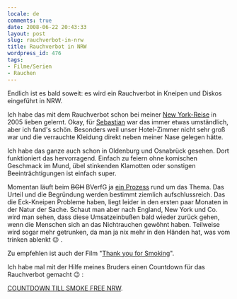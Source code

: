 ```yaml
---
locale: de
comments: true
date: 2008-06-22 20:43:33
layout: post
slug: rauchverbot-in-nrw
title: Rauchverbot in NRW
wordpress_id: 476
tags:
- Filme/Serien
- Rauchen
---
```


Endlich ist es bald soweit: es wird ein Rauchverbot in Kneipen und Diskos
eingeführt in NRW. 

Ich habe das mit dem Rauchverbot schon bei meiner [New York-Reise](http://blog.wannawork.de/index.php/newyork/)
in 2005 lieben gelernt. Okay, für [Sebastian](http://sebastian-morawietz.blogspot.com/) war das immer etwas
umständlich, aber ich fand's schön. Besonders weil unser Hotel-Zimmer nicht
sehr groß war und die verrauchte Kleidung direkt neben meiner Nase gelegen
hätte.

Ich habe das ganze auch schon in Oldenburg und Osnabrück gesehen. Dort
funktioniert das hervorragend. Einfach zu feiern ohne komischen Geschmack im
Mund, übel stinkenden Klamotten oder sonstigen Beeinträchtigungen ist einfach
super.

Momentan läuft beim <strike>BGH</strike> BVerfG ja [ein Prozess](http://www.sueddeutsche.de/panorama/artikel/268/179716/)
rund um das Thema. Das Urteil und die Begründung werden bestimmt ziemlich
aufschlussreich.  Das die Eck-Kneipen Probleme haben, liegt leider in den
ersten paar Monaten in der Natur der Sache. Schaut man aber nach England, New
York und Co. wird man sehen, dass diese Umsatzeinbußen bald wieder zurück
gehen, wenn die Menschen sich an das Nichtrauchen gewöhnt haben. Teilweise wird
sogar mehr getrunken, da man ja nix mehr in den Händen hat, was vom trinken
ablenkt :wink: .

Zu empfehlen ist auch der Film "[Thank you for Smoking](http://blog.wannawork.de/index.php/2008/02/10/thank-you-for-smoking)".

Ich habe mal mit der Hilfe meines Bruders einen Countdown für das Rauchverbot
gemacht :wink: : 

[COUNTDOWN TILL SMOKE FREE NRW](http://stuff.wannawork.de/raucher_countdown/).


